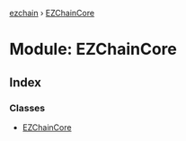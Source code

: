 [ezchain](../README.md) › [EZChainCore](ezchaincore.md)

# Module: EZChainCore

## Index

### Classes

* [EZChainCore](../classes/ezchaincore.ezchaincore-1.md)
